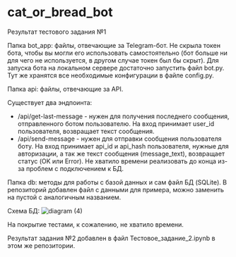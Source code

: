 # cat_or_bread_bot

Результат тестового задания №1

Папка bot_app: файлы, отвечающие за Telegram-бот. Не скрыла токен бота, чтобы вы могли его использовать самостоятельно (бот больше ни для чего не используется, в другом случае токен был бы скрыт). Для запуска бота на локальном сервере достаточно запустить файл bot.py. Тут же хранятся все необходимые конфигурации в файле config.py.

Папка api: файлы, отвечающие за API. 

Существует два эндпоинта:

- /api/get-last-message - нужен для получения последнего сообщения, отправленного ботом пользователю. На вход принимает user_id пользователя, возвращает текст сообщения.
- /api/send-message - нужен для отправки сообщения пользователя боту. На вход принимает api_id и api_hash пользователя, нужные для авторизации, а так же текст сообщения (message_text), возвращает статус (OK или Error). Не хватило времени реализовать до конца из-за проблем с подключением к БД.

Папка db: методы для работы с базой данных и сам файл БД (SQLite). В репозиторий добавлен файл с данными для примера, можно заменить на пустой с аналогичным названием.

Схема БД:
![diagram (4)](https://user-images.githubusercontent.com/47586933/183430454-52186baa-ed51-46c8-812d-4fc07b39aaf0.png)

На покрытие тестами, к сожалению, не хватило времени.

Результат задания №2 добавлен в файл Тестовое_задание_2.ipynb в этом же репозитории.

